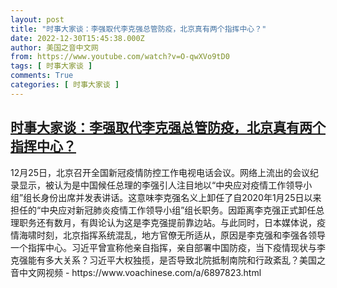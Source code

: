 ```yaml
---
layout: post
title: "时事大家谈：李强取代李克强总管防疫，北京真有两个指挥中心？"
date: 2022-12-30T15:45:38.000Z
author: 美国之音中文网
from: https://www.youtube.com/watch?v=O-qwXVo9tD0
tags: [ 时事大家谈 ]
comments: True
categories: [ 时事大家谈 ]
---
```

<!--1672415138000-->
[时事大家谈：李强取代李克强总管防疫，北京真有两个指挥中心？](https://www.youtube.com/watch?v=O-qwXVo9tD0)
------

<div>
12月25日，北京召开全国新冠疫情防控工作电视电话会议。网络上流出的会议纪录显示，被认为是中国候任总理的李强引人注目地以“中央应对疫情工作领导小组”组长身份出席并发表讲话。这意味李克强名义上卸任了自2020年1月25日以来担任的“中央应对新冠肺炎疫情工作领导小组”组长职务。因距离李克强正式卸任总理职务还有数月，有舆论认为这是李克强提前靠边站。与此同时，日本媒体说，疫情海啸时刻，北京指挥系统混乱，地方官僚无所适从，原因是李克强和李强各领导一个指挥中心。习近平曾宣称他亲自指挥，亲自部署中国防疫，当下疫情现状与李克强能有多大关系？习近平大权独揽，是否导致北院抵制南院和行政紊乱？美国之音中文网视频 - https://www.voachinese.com/a/6897823.html
</div>
